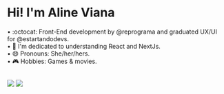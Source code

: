 # Hi! I'm Aline Viana

• :octocat: Front-End development by @reprograma and graduated UX/UI for @estartandodevs. <br>
• :rainbow: I'm dedicated to understanding React and NextJs. <br>
• 😄 Pronouns: She/her/hers. <br>
• :video_game: Hobbies: Games & movies.


##

<div>
  <a href="mailto:contato@alinemacielviana018@gmail"><img src="https://img.shields.io/badge/Gmail-D14836?style=for-the-badge&logo=gmail&logoColor=white"></a>
  <a href="https://www.linkedin.com/in/viana-aline/" target="_blank" rel="noopener"><img src="https://img.shields.io/badge/LinkedIn-0077B5?style=for-the-badge&logo=linkedin&logoColor=white"></a>
  </div>
